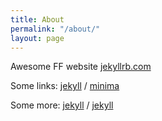 ```yaml
---
title: About
permalink: "/about/"
layout: page
---
```


Awesome FF website [jekyllrb.com](https://jekyllrb.com/)

Some links:
[jekyll](https://github.com/jekyll) /
[minima](https://github.com/jekyll/minima)

Some more:
[jekyll](https://github.com/jekyll) /
[jekyll](https://github.com/jekyll/jekyll)